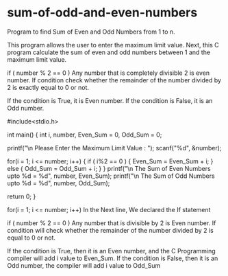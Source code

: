 # sum-of-odd-and-even-numbers
Program to find Sum of Even and Odd Numbers from 1 to n.

This program allows the user to enter the maximum limit value. Next, this C program calculate the sum of even and odd numbers between 1 and the maximum limit value.

if ( number % 2 == 0 )
Any number that is completely divisible 2 is even number. If condition check whether the remainder of the number divided by 2 is exactly equal to 0 or not.

If the condition is True, it is Even number.
If the condition is False, it is an Odd number.


#include<stdio.h>
 
int main()
{
  int i, number, Even_Sum = 0, Odd_Sum = 0;
 
  printf("\n Please Enter the Maximum Limit Value : ");
  scanf("%d", &number);
  
  for(i = 1; i <= number; i++)
  {
  	if ( i%2 == 0 ) 
  	{
        Even_Sum = Even_Sum + i;
  	}
  	else
  	{
  		Odd_Sum = Odd_Sum + i;
	}
  }
  printf("\n The Sum of Even Numbers upto %d  = %d", number, Even_Sum);
  printf("\n The Sum of Odd Numbers upto %d  = %d", number, Odd_Sum);

  return 0;
}


for(i = 1; i <= number; i++)
In the Next line, We declared the If statement

if ( number % 2 == 0 )
Any number that is divisible by 2 is Even number. If condition will check whether the remainder of the number divided by 2 is equal to 0 or not.

If the condition is True, then it is an Even number, and the C Programming compiler will add i value to Even_Sum.
If the condition is False, then it is an Odd number, the compiler will add i value to Odd_Sum
